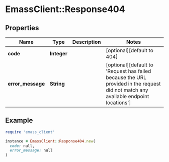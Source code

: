 # EmassClient::Response404

## Properties

| Name | Type | Description | Notes |
| ---- | ---- | ----------- | ----- |
| **code** | **Integer** |  | [optional][default to 404] |
| **error_message** | **String** |  | [optional][default to &#39;Request has failed because the URL provided in the request did not match any available endpoint locations&#39;] |

## Example

```ruby
require 'emass_client'

instance = EmassClient::Response404.new(
  code: null,
  error_message: null
)
```


